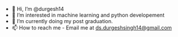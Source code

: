 - 👋 Hi, I’m @durgesh14
- 👀 I’m interested in machine learning and python developement
- 🌱 I’m currently doing my post graduation.
- 📫 How to reach me - Email me at ds.durgeshsingh14@gmail.com

<!---
durgesh14/durgesh14 is a ✨ special ✨ repository because its `README.md` (this file) appears on your GitHub profile.
You can click the Preview link to take a look at your changes.
--->
